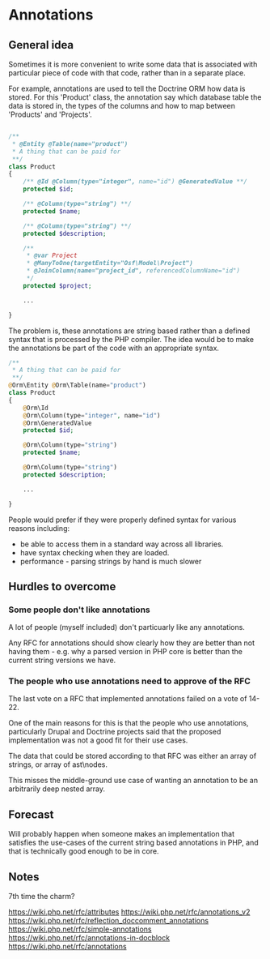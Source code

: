 # Annotations

## General idea

Sometimes it is more convenient to write some data that is associated with particular piece of code with that code, rather than in a separate place.

For example, annotations are used to tell the Doctrine ORM how data is stored. For this 'Product' class, the annotation say which database table the data is stored in, the types of the columns and how to  map between 'Products' and 'Projects'.

```php

/**
 * @Entity @Table(name="product")
 * A thing that can be paid for
 **/
class Product
{
    /** @Id @Column(type="integer", name="id") @GeneratedValue **/
    protected $id;

    /** @Column(type="string") **/
    protected $name;

    /** @Column(type="string") **/
    protected $description;

    /**
     * @var Project
     * @ManyToOne(targetEntity="Osf\Model\Project")
     * @JoinColumn(name="project_id", referencedColumnName="id")
     */
    protected $project;

    ...

}

```

The problem is, these annotations are string based rather than a defined syntax that is processed by the PHP compiler. The idea would be to make the annotations be part of the code with an appropriate syntax.

```php
/**
 * A thing that can be paid for
 **/ 
@Orm\Entity @Orm\Table(name="product")
class Product
{
    @Orm\Id
    @Orm\Column(type="integer", name="id")
    @Orm\GeneratedValue
    protected $id;

    @Orm\Column(type="string")
    protected $name;

    @Orm\Column(type="string")
    protected $description;

    ...

}

```

People would prefer if they were properly defined syntax for various reasons including:

* be able to access them in a standard way across all libraries.
* have syntax checking when they are loaded.
* performance - parsing strings by hand is much slower 


## Hurdles to overcome

### Some people don't like annotations

A lot of people (myself included) don't particuarly like any annotations.

Any RFC for annotations should show clearly how they are better than not having them - e.g. why a parsed version in PHP core is better than the current string versions we have.


### The people who use annotations need to approve of the RFC

The last vote on a RFC that implemented annotations failed on a vote of 14-22.

One of the main reasons for this is that the people who use annotations, particularly Drupal and Doctrine projects said that the proposed implementation was not a good fit for their use cases.

The data that could be stored according to that RFC was either an array of strings, or array of ast\nodes. 

This misses the middle-ground use case of wanting an annotation to be an arbitrarily deep nested array.  


## Forecast

Will probably happen when someone makes an implementation that satisfies the use-cases of the current string based annotations in PHP, and that is technically good enough to be in core.

## Notes

7th time the charm?

https://wiki.php.net/rfc/attributes
https://wiki.php.net/rfc/annotations_v2
https://wiki.php.net/rfc/reflection_doccomment_annotations
https://wiki.php.net/rfc/simple-annotations
https://wiki.php.net/rfc/annotations-in-docblock
https://wiki.php.net/rfc/annotations